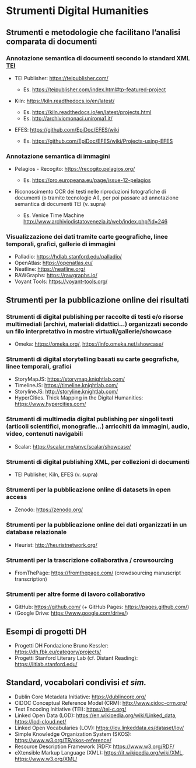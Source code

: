 # Strumenti Digital Humanities

## Strumenti e metodologie che facilitano l’analisi comparata di documenti

### Annotazione semantica di documenti secondo lo standard XML [TEI](https://tei-c.org/)

* TEI Publisher: https://teipublisher.com/
	* Es. https://teipublisher.com/index.html#tp-featured-project 

* Kiln: https://kiln.readthedocs.io/en/latest/
	* Es. https://kiln.readthedocs.io/en/latest/projects.html
	* Es. http://archiviomonaci.uniroma1.it/

* EFES: https://github.com/EpiDoc/EFES/wiki 
	* Es. https://github.com/EpiDoc/EFES/wiki/Projects-using-EFES 

### Annotazione semantica di immagini

* Pelagios - Recogito: https://recogito.pelagios.org/
	* Es. https://pro.europeana.eu/page/issue-12-pelagios 

* Riconoscimento OCR dei testi nelle riproduzioni fotografiche di documenti (o tramite tecnologie AI), per poi passare ad annotazione semantica di documenti TEI (v. supra)
	* Es. Venice Time Machine http://www.archiviodistatovenezia.it/web/index.php?id=246

### Visualizzazione dei dati tramite carte geografiche, linee temporali, grafici, gallerie di immagini

* Palladio: https://hdlab.stanford.edu/palladio/ 
* OpenAtlas: https://openatlas.eu/
* Neatline: https://neatline.org/ 
* RAWGraphs: https://rawgraphs.io/ 
* Voyant Tools: https://voyant-tools.org/ 

## Strumenti per la pubblicazione online dei risultati

### Strumenti di digital publishing per raccolte di testi e/o risorse multimediali (archivi, materiali didattici...) organizzati secondo un filo interpretativo in mostre virtuali/gallerie/showcase

* Omeka: https://omeka.org/, https://info.omeka.net/showcase/ 

### Strumenti di digital storytelling basati su carte geografiche, linee temporali, grafici
* StoryMapJS: https://storymap.knightlab.com/
* TimelineJS: https://timeline.knightlab.com/ 
* StorylineJS: http://storyline.knightlab.com/ 
* HyperCities. Thick Mapping in the Digital Humanities: https://www.hypercities.com/ 

### Strumenti di multimedia digital publishing per singoli testi (articoli scientifici, monografie...) arricchiti da immagini, audio, video, contenuti navigabili
* Scalar: https://scalar.me/anvc/scalar/showcase/ 

### Strumenti di digital publishing XML, per collezioni di documenti
* TEI Publisher, Kiln, EFES (v. supra)

### Strumenti per la pubblicazione online di datasets in open access
* Zenodo: https://zenodo.org/ 

### Strumenti per la pubblicazione online dei dati organizzati in un database relazionale
* Heurist: http://heuristnetwork.org/ 

### Strumenti per la trascrizione collaborativa / crowsourcing
* FromThePage: https://fromthepage.com/ (crowdsourcing manuscript transcription)

### Strumenti per altre forme di lavoro collaborativo
* GitHub: https://github.com/ (+ GitHub Pages: https://pages.github.com/)
* (Google Drive: https://www.google.com/drive/)

## Esempi di progetti DH
* Progetti DH Fondazione Bruno Kessler: https://dh.fbk.eu/category/projects/ 
* Progetti Stanford Literary Lab (cf. Distant Reading): https://litlab.stanford.edu/

## Standard, vocabolari condivisi _et sim._
* Dublin Core Metadata Initiative: https://dublincore.org/
* CIDOC Conceptual Reference Model (CRM): http://www.cidoc-crm.org/
* Text Encoding Initiative (TEI): https://tei-c.org/
* Linked Open Data (LOD): https://en.wikipedia.org/wiki/Linked_data, https://lod-cloud.net/ 
* Linked Open Vocabularies (LOV): https://lov.linkeddata.es/dataset/lov/ 
* Simple Knowledge Organization System (SKOS): https://www.w3.org/TR/skos-reference/ 
* Resource Description Framework (RDF): https://www.w3.org/RDF/ 
* eXtensible Markup Language (XML): https://it.wikipedia.org/wiki/XML, https://www.w3.org/XML/ 

